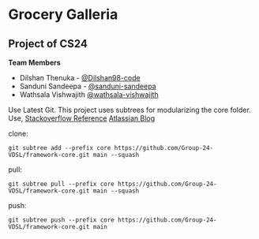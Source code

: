 # Grocery Galleria

## Project of CS24

**Team Members**

 - Dilshan Thenuka - [@Dilshan98-code](https://github.com/Dilshan98-code)
 - Sanduni Sandeepa - [@sanduni-sandeepa](https://github.com/sanduni-sandeepa)
 - Wathsala Vishwajith [@wathsala-vishwajith](https://github.com/wathsala-vishwajith)


Use Latest Git.
This project uses subtrees for modularizing the core folder.
Use,
[Stackoverflow Reference](https://stackoverflow.com/questions/36554810/how-to-link-folder-from-a-git-repo-to-another-repo)
[Atlassian Blog](https://blog.developer.atlassian.com/the-power-of-git-subtree/)

clone:

    git subtree add --prefix core https://github.com/Group-24-VDSL/framework-core.git main --squash

pull:

    git subtree pull --prefix core https://github.com/Group-24-VDSL/framework-core.git main --squash

push:

    git subtree push --prefix core https://github.com/Group-24-VDSL/framework-core.git main



 



